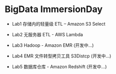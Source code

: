 # BigData ImmersionDay

* Lab1 存储内的轻量级 ETL – Amazon S3 Select 

* Lab2 无服务器 ETL - AWS Lambda

* Lab3 Hadoop - Amazon EMR (开发中...)

* Lab4 EMR 文件转型拷贝工具 S3Distcp (开发中...)

* Lab5 数据库仓库 - Amazon Redshift (开发中...)